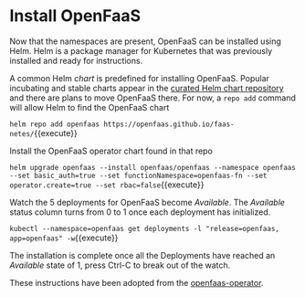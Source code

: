 # Install OpenFaaS #

Now that the namespaces are present, OpenFaaS can be installed using Helm. Helm is a package manager for Kubernetes that was previously installed and ready for instructions.

A common Helm _chart_ is predefined for installing OpenFaaS. Popular incubating and stable charts appear in the [curated Helm chart repository](https://github.com/kubernetes/charts) and there are plans to move OpenFaaS there. For now, a `repo add` command will allow Helm to find the OpenFaaS chart

`helm repo add openfaas https://openfaas.github.io/faas-netes/`{{execute}}

Install the OpenFaaS operator chart found in that repo

`helm upgrade openfaas --install openfaas/openfaas --namespace openfaas --set basic_auth=true --set functionNamespace=openfaas-fn --set operator.create=true --set rbac=false`{{execute}}

Watch the 5 deployments for OpenFaaS become _Available_. The _Available_ status column turns from 0 to 1 once each deployment has initialized.

`kubectl --namespace=openfaas get deployments -l "release=openfaas, app=openfaas" -w`{{execute}}

The installation is complete once all the Deployments have reached an _Available_ state of 1, press Ctrl-C to break out of the watch.

These instructions have been adopted from the [openfaas-operator](https://github.com/openfaas-incubator/openfaas-operator).